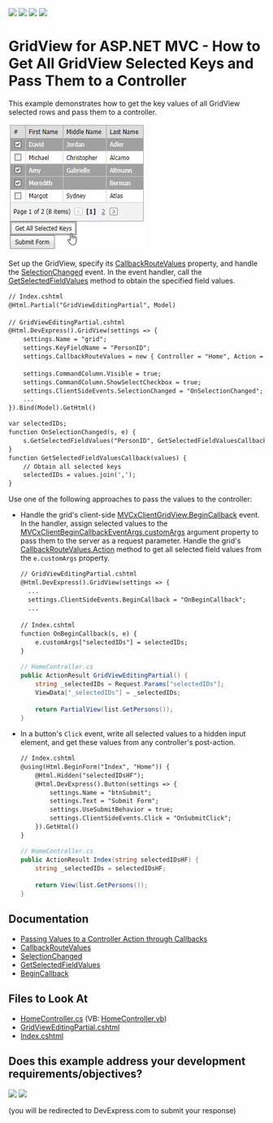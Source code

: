 <!-- default badges list -->
![](https://img.shields.io/endpoint?url=https://codecentral.devexpress.com/api/v1/VersionRange/128551571/24.2.1%2B)
[![](https://img.shields.io/badge/Open_in_DevExpress_Support_Center-FF7200?style=flat-square&logo=DevExpress&logoColor=white)](https://supportcenter.devexpress.com/ticket/details/E20065)
[![](https://img.shields.io/badge/📖_How_to_use_DevExpress_Examples-e9f6fc?style=flat-square)](https://docs.devexpress.com/GeneralInformation/403183)
[![](https://img.shields.io/badge/💬_Leave_Feedback-feecdd?style=flat-square)](#does-this-example-address-your-development-requirementsobjectives)
<!-- default badges end -->
# GridView for ASP.NET MVC - How to Get All GridView Selected Keys and Pass Them to a Controller


This example demonstrates how to get the key values of all GridView selected rows and pass them to a controller.

![MVC GridView - PassSelectedKeys](images/PassSelectedKeys.png)

Set up the GridView, specify its [CallbackRouteValues](https://docs.devexpress.com/AspNetMvc/DevExpress.Web.Mvc.AutoCompleteBoxBaseSettings.CallbackRouteValues) property, and handle the [SelectionChanged](https://docs.devexpress.com/AspNet/js-ASPxClientGridView.SelectionChanged) event. In the event handler, call the [GetSelectedFieldValues](https://docs.devexpress.com/AspNet/js-ASPxClientGridView.GetSelectedFieldValues(fieldNames-onCallback)) method to obtain the specified field values.

```xml
// Index.cshtml
@Html.Partial("GridViewEditingPartial", Model)

// GridViewEditingPartial.cshtml
@Html.DevExpress().GridView(settings => {
    settings.Name = "grid";
    settings.KeyFieldName = "PersonID";
    settings.CallbackRouteValues = new { Controller = "Home", Action = "GridViewEditingPartial" };

    settings.CommandColumn.Visible = true;
    settings.CommandColumn.ShowSelectCheckbox = true;
    settings.ClientSideEvents.SelectionChanged = "OnSelectionChanged";
    ...
}).Bind(Model).GetHtml()
```

```xml
var selectedIDs;
function OnSelectionChanged(s, e) {
    s.GetSelectedFieldValues("PersonID", GetSelectedFieldValuesCallback);
}
function GetSelectedFieldValuesCallback(values) {
    // Obtain all selected keys
    selectedIDs = values.join(',');
}
```

Use one of the following approaches to pass the values to the controller:

* Handle the grid's client-side [MVCxClientGridView.BeginCallback](https://docs.devexpress.com/AspNetMvc/js-MVCxClientGridView.BeginCallback) event. In the handler, assign selected values to the [MVCxClientBeginCallbackEventArgs.customArgs](https://docs.devexpress.com/AspNetMvc/js-MVCxClientBeginCallbackEventArgs.customArgs) argument property to pass them to the server as a request parameter. Handle the grid's [CallbackRouteValues.Action](https://docs.devexpress.com/AspNetMvc/DevExpress.Web.Mvc.AutoCompleteBoxBaseSettings.CallbackRouteValues) method to get all selected field values from the `e.customArgs` property.

  ```xml
  // GridViewEditingPartial.cshtml
  @Html.DevExpress().GridView(settings => {
    ...
    settings.ClientSideEvents.BeginCallback = "OnBeginCallback";
    ...
  
  // Index.cshtml
  function OnBeginCallback(s, e) {
      e.customArgs["selectedIDs"] = selectedIDs;
  }
  ```

  ```c#
  // HomeController.cs
  public ActionResult GridViewEditingPartial() {
      string _selectedIDs = Request.Params["selectedIDs"];
      ViewData["_selectedIDs"] = _selectedIDs;
      
      return PartialView(list.GetPersons());
  }
  ```

* In a button's `Click` event, write all selected values to a hidden input element, and get these values from any controller's post-action.

  ```xml
  // Index.cshtml
  @using(Html.BeginForm("Index", "Home")) {
      @Html.Hidden("selectedIDsHF");
      @Html.DevExpress().Button(settings => {
          settings.Name = "btnSubmit";
          settings.Text = "Submit Form";
          settings.UseSubmitBehavior = true;
          settings.ClientSideEvents.Click = "OnSubmitClick";
      }).GetHtml()
  }
  ```

  ```c#
  // HomeController.cs
  public ActionResult Index(string selectedIDsHF) {
      string _selectedIDs = selectedIDsHF;

      return View(list.GetPersons());
  }
  ```

## Documentation

- [Passing Values to a Controller Action through Callbacks](https://docs.devexpress.com/AspNetMvc/9941/common-features/callback-based-functionality/passing-values-to-a-controller-action-through-callbacks)
- [CallbackRouteValues](https://docs.devexpress.com/AspNetMvc/DevExpress.Web.Mvc.AutoCompleteBoxBaseSettings.CallbackRouteValues)
- [SelectionChanged](https://docs.devexpress.com/AspNet/js-ASPxClientGridView.SelectionChanged)
- [GetSelectedFieldValues](https://docs.devexpress.com/AspNet/js-ASPxClientGridView.GetSelectedFieldValues(fieldNames-onCallback))
- [BeginCallback](https://docs.devexpress.com/AspNetMvc/js-MVCxClientComboBox.BeginCallback)

## Files to Look At

* [HomeController.cs](./CS/Sample/Controllers/HomeController.cs) (VB: [HomeController.vb](./VB/Sample/Controllers/HomeController.vb))
* [GridViewEditingPartial.cshtml](./CS/Sample/Views/Home/GridViewEditingPartial.cshtml)
* [Index.cshtml](./CS/Sample/Views/Home/Index.cshtml)
<!-- feedback -->
## Does this example address your development requirements/objectives?

[<img src="https://www.devexpress.com/support/examples/i/yes-button.svg"/>](https://www.devexpress.com/support/examples/survey.xml?utm_source=github&utm_campaign=asp-net-mvc-grid-get-selected-keys-and-pass-to-controller&~~~was_helpful=yes) [<img src="https://www.devexpress.com/support/examples/i/no-button.svg"/>](https://www.devexpress.com/support/examples/survey.xml?utm_source=github&utm_campaign=asp-net-mvc-grid-get-selected-keys-and-pass-to-controller&~~~was_helpful=no)

(you will be redirected to DevExpress.com to submit your response)
<!-- feedback end -->
